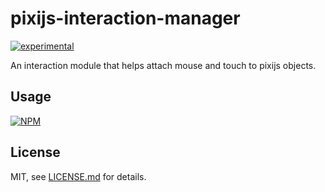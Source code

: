# pixijs-interaction-manager

[![experimental](http://badges.github.io/stability-badges/dist/experimental.svg)](http://github.com/badges/stability-badges)

An interaction module that helps attach mouse and touch to pixijs objects.

## Usage

[![NPM](https://nodei.co/npm/pixijs-interaction-manager.png)](https://nodei.co/npm/pixijs-interaction-manager/)

## License

MIT, see [LICENSE.md](http://github.com/bunnybones1/pixijs-interaction-manager/blob/master/LICENSE.md) for details.
